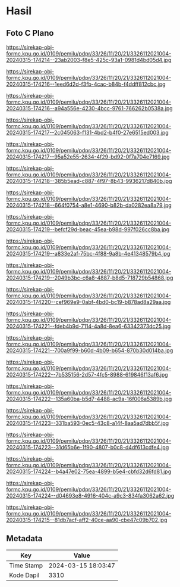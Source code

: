 # Hasil

## Foto C Plano

https://sirekap-obj-formc.kpu.go.id/0109/pemilu/pdpr/33/26/11/20/21/3326112021004-20240315-174214--23ab2003-f8e5-425c-93a1-0981d4bd05d4.jpg

https://sirekap-obj-formc.kpu.go.id/0109/pemilu/pdpr/33/26/11/20/21/3326112021004-20240315-174216--1eed6d2d-f3fb-4cac-b84b-f4ddff812cbc.jpg

https://sirekap-obj-formc.kpu.go.id/0109/pemilu/pdpr/33/26/11/20/21/3326112021004-20240315-174216--a94a556e-4230-4bcc-9761-766262b0538a.jpg

https://sirekap-obj-formc.kpu.go.id/0109/pemilu/pdpr/33/26/11/20/21/3326112021004-20240315-174217--2c045063-f131-4bd2-b4f0-27e6515ed003.jpg

https://sirekap-obj-formc.kpu.go.id/0109/pemilu/pdpr/33/26/11/20/21/3326112021004-20240315-174217--95a52e55-2634-4f29-bd92-0f7a704e7169.jpg

https://sirekap-obj-formc.kpu.go.id/0109/pemilu/pdpr/33/26/11/20/21/3326112021004-20240315-174218--385b5ead-c887-4f97-8b43-9936217d840b.jpg

https://sirekap-obj-formc.kpu.go.id/0109/pemilu/pdpr/33/26/11/20/21/3326112021004-20240315-174218--664f0754-a8e1-4690-b82b-da0282ea8a79.jpg

https://sirekap-obj-formc.kpu.go.id/0109/pemilu/pdpr/33/26/11/20/21/3326112021004-20240315-174219--befcf29d-beac-45ea-b98d-997f026cc8ba.jpg

https://sirekap-obj-formc.kpu.go.id/0109/pemilu/pdpr/33/26/11/20/21/3326112021004-20240315-174219--a833e2af-75bc-4f88-9a8b-4e41348579b4.jpg

https://sirekap-obj-formc.kpu.go.id/0109/pemilu/pdpr/33/26/11/20/21/3326112021004-20240315-174219--2049b3bc-c6a8-4887-b8d5-718729b54868.jpg

https://sirekap-obj-formc.kpu.go.id/0109/pemilu/pdpr/33/26/11/20/21/3326112021004-20240315-174220--cef969e9-0abf-4bd0-bc19-b878ad8a29aa.jpg

https://sirekap-obj-formc.kpu.go.id/0109/pemilu/pdpr/33/26/11/20/21/3326112021004-20240315-174221--fdeb4b9d-7114-4a8d-8ea6-63342373dc25.jpg

https://sirekap-obj-formc.kpu.go.id/0109/pemilu/pdpr/33/26/11/20/21/3326112021004-20240315-174221--700a9f99-b60d-4b09-b654-870b30d014ba.jpg

https://sirekap-obj-formc.kpu.go.id/0109/pemilu/pdpr/33/26/11/20/21/3326112021004-20240315-174222--7b535156-2d57-4fc5-8988-619846f13af6.jpg

https://sirekap-obj-formc.kpu.go.id/0109/pemilu/pdpr/33/26/11/20/21/3326112021004-20240315-174222--135a60ba-b5d7-4488-ac9a-16f006a5389b.jpg

https://sirekap-obj-formc.kpu.go.id/0109/pemilu/pdpr/33/26/11/20/21/3326112021004-20240315-174223--331ba593-0ec5-43c8-a14f-8aa5ad7dbb5f.jpg

https://sirekap-obj-formc.kpu.go.id/0109/pemilu/pdpr/33/26/11/20/21/3326112021004-20240315-174223--31d65b6e-1f90-4807-b0c8-d4df613cdfe4.jpg

https://sirekap-obj-formc.kpu.go.id/0109/pemilu/pdpr/33/26/11/20/21/3326112021004-20240315-174224--b4a47e02-75ea-4899-b5e4-cbfd32d6fd81.jpg

https://sirekap-obj-formc.kpu.go.id/0109/pemilu/pdpr/33/26/11/20/21/3326112021004-20240315-174224--d04693e8-4916-404c-a9c3-834fa3062a62.jpg

https://sirekap-obj-formc.kpu.go.id/0109/pemilu/pdpr/33/26/11/20/21/3326112021004-20240315-174215--81db7acf-aff2-40ce-aa90-cbe47c09b702.jpg


## Metadata

| Key        | Value               |
| ---------- | ------------------- |
| Time Stamp | 2024-03-15 18:03:47 |
| Kode Dapil | 3310                |



